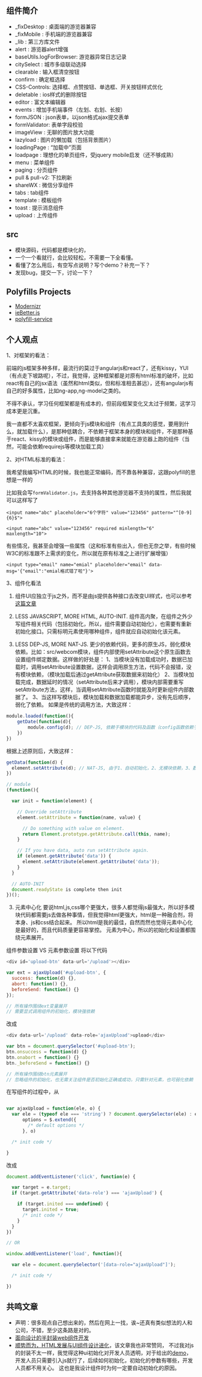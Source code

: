## 组件简介
* _fixDesktop : 桌面端的游览器兼容
* _fixMobile  : 手机端的游览器兼容
* _lib        : 第三方库文件
* alert       : 游览器alert增强
* baseUtils.logForBrowser: 游览器异常日志记录
* citySelect  : 城市多级联动选择
* clearable   : 输入框清空按钮
* confirm     : 确定框选择
* CSS-Controls: 选择框、点赞按钮、单选框、开关按钮样式优化
* deletable   : ios样式的删除按钮
* editor      : 富文本编辑器
* events      : 增加手机端事件（左划、右划、长按）
* formJSON    : json表单，以json格式ajax提交表单
* formValidator: 表单字段校验
* imageView   : 无聊的图片放大功能
* lazyload    : 图片的懒加载（包括背景图片）
* loadingPage : “加载中”页面
* loadpage    : 理想化的单页组件，受jquery mobile启发（还不够成熟）
* menu        : 菜单组件
* paging      : 分页组件
* pull & pull-v2: 下拉刷新
* shareWX     : 微信分享组件
* tabs        : tab组件
* template    : 模板组件
* toast       : 提示消息组件
* upload      : 上传组件

## src
* 模块源码，代码都是模块化的，
* 一个一个看就行，会比较轻松，不需要一下全看懂。
* 看懂了怎么用后，有空写点说明？写个demo？补充一下？
* 发现bug，提交一下，讨论一下？

## Polyfills Projects
* [Modernizr](https://github.com/Modernizr/Modernizr/wiki/HTML5-Cross-Browser-Polyfills)
* [ieBetter.js](https://github.com/zhoukekestar/ieBetter.js)
* [polyfill-service](https://github.com/Financial-Times/polyfill-service)

## 个人观点
1、对框架的看法：

  前端的js框架多种多样，最流行的莫过于angularjs和react了，还有kissy，YUI（有点走下坡路呢），不过，我觉得，这种框架都是对原有html标准的破坏，比如react有自己的jsx语法（虽然和html类似，但和标准相去甚远），还有angularjs有自己的好多属性，比如ng-app,ng-model之类的。

  不得不承认，学习任何框架都是有成本的，但前段框架变化又太过于频繁，这学习成本更是沉重。

  我一直都不太喜欢框架，更倾向于js模块和组件（有点工具类的感觉，要用到什么，就加载什么），是那种低耦合，不依赖于框架本身的模块和组件，不是那种基于react、kissy的模块或组件，而是能够直接拿来就能在游览器上跑的组件（当然，可能会依赖requirejs等模块加载工具）

2、对HTML标准的看法：

  我希望我编写HTML的时候，我也能正常编码，而不靠各种兼容，这跟polyfill的思想是一样的

  比如我会写`formValidator.js`，去支持各种其他游览器不支持的属性，然后我就可以这样写了

  `<input name="abc" placeholder="6个字符" value="123456" pattern="^[0-9]{6}$">`

  `<input name="abc" value="123456" required minlength="6" maxlength="10">`

  有些情况，我甚至会增强一些属性（这和标准有些出入，但也无奈之举，有些时候W3C的标准跟不上需求的变化，所以就在原有标准之上进行扩展增强）

  `<input type="email" name="emial" placeholder="email" data-msg='{"email":"emial格式错了啦"}'>`

3、组件化看法

  1) 组件UI应独立于js之外，而不是由js提供各种接口去改变UI样式，也可以参考[这篇文章](http://isux.tencent.com/half-package-web-components-for-design.html)

  2) LESS JAVASCRIPT, MORE HTML, AUTO-INIT.
  组件高内聚，在组件之外少写组件相关代码（包括初始化，所以，组件需要自动初始化），也需要有重新初始化接口。只需标明元素使用哪种组件，组件就应自动初始化该元素。

  3)  LESS DEP-JS, MORE NAT-JS.
  更少的依赖代码，更多的原生JS，弱化模块依赖。比如：src/webcom模块，组件内部使用setAttribute这个原生函数去设置组件绑定数据。这样做的好处是：
  1、当模块没有加载成功时，数据已加载时，调用setAttribute设置数据，这样会调用原生方法，代码不会报错，没有模块依赖，（模块加载后通过getAttribute获取数据来初始化）
  2、当模块加载完成，数据延时的情况（setAttribute后来才调用），模块内部需要重写setAttribute方法，这样，当调用setAttribute函数时就能及时更新组件内部数据了。
  3、当这样写模块后，模块加载和数据加载都能异步，没有先后顺序，弱化了依赖。
  如果是传统的调用方法，大致这样：
  ```js
  module.loaded(function(){
      getDate(function(d){
          module.config(d); // DEP-JS, 依赖于模块的代码及函数（config函数依赖于模块，原生并没有）
      })
  })
  ```
  根据上述原则后，大致这样：
  ```js
  getData(function(d) {
    element.setAttribute(d); // NAT-JS, 由于1、自动初始化，2、无模块依赖，3、数据先行调getAttribute，数据后行重写setAttribute
  })
  ```
  ```js
  // module
  (function(){

    var init = function(element) {

      // Override setAttribute
      element.setAttribute = function(name, value) {

        // Do something with value on element.
        return Element.prototype.getAttribute.call(this, name);
      }

      // If you have data, auto run setAttribute again.
      if (element.getAttribute('data')) {
        element.setAttribute(element.getAttribute('data'));
      }
    }

    // AUTO-INIT
    document.readyState is complete then init
  })();
  ```


  3) 元素中心化
  要说html,js,css哪个更强大，很多人都觉得js最强大，所以好多模块代码都需要js去做各种事情，但我觉得html更强大，html是一种融合剂，将本身、js和css结合起来。
  所以html是我的最佳，自然而然也觉得元素中心化是最好的，而且代码质量更容易掌控。
  元素为中心，所以的初始化和设置都围绕元素展开。

  组件参数设置 VS 元素参数设置
  将以下代码
  ```js
  <div id='upload-btn' data-url='/upload'></div>

  var ext = ajaxUpload('#upload-btn', {
    success: function(d) {},
    abort: function() {},
    beforeSend: function() {}
  });

  // 所有操作围绕ext变量展开
  // 需要显式调用组件的初始化，模块强依赖
  ```
  改成
  ```js
  <div data-url='/upload' data-role='ajaxUpload'>upload</div>
  
  var btn = document.querySelector('#upload-btn');
  btn.onsuccess = function(d) {}
  btn.onabort = function() {}
  btn._beforeSend = function() {}

  // 所有操作围绕btn元素展开
  // 忽略组件的初始化，也无需关注组件是否初始化正确或成功，只需针对元素，也可弱化依赖
  ```


  在写组件的过程中，从
  ```js

  var ajaxUpload = function(ele, o) {
    var ele = (typeof ele === 'string') ? document.querySelector(ele) : ele,
        options = $.extend({
          /* default options */
        }, o)

    /* init code */

  }

  ```
  改成
  ```js
  document.addEventListener('click', function(e) {

    var target = e.target;
    if (target.getAttribute('data-role') === 'ajaxUpload') {

      if (target.inited === undefined) {
        target.inited = true;
        /* init code */
      }
    }
  })

  // OR

  window.addEventListener('load', function(){

    var ele = document.querySelector('[data-role="ajaxUpload"]');

    /* init code */

  })
  ```

## 共鸣文章
* 声明：很多观点自己想出来的，然后在网上一找，诶~还真有类似想法的人和公司，不错，至少这条路是对的。
* [面向设计的半封装web组件开发](http://isux.tencent.com/half-package-web-components-for-design.html)
* [顺势而为，HTML发展与UI组件设计进化](http://isux.tencent.com/development-of-ui-components-based-on-native-html.html)，该文章我也非常赞同，
不过我对js的封装不太一样，我觉得这种ui初始化对开发人员透明，对于给出的[demo](http://isux.tencent.com/wp-content/uploads/2015/12/20151221162207754.html)，开发人员只需要引入js就行了，后续如何初始化，初始化的参数有哪些，开发人员都不用关心。
这也是我设计组件时为何一定要自动初始化的原因。

